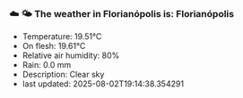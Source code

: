 ### ☁️ 🌤️  The weather in Florianópolis is: Florianópolis

- Temperature: 19.51°C
- On flesh: 19.61°C
- Relative air humidity: 80%
- Rain: 0.0 mm
- Description: Clear sky
- last updated: 2025-08-02T19:14:38.354291
